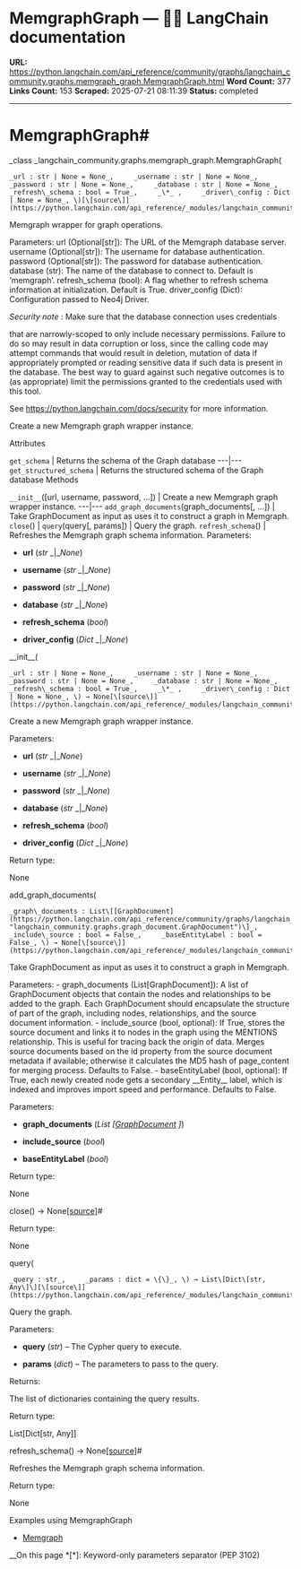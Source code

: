 # MemgraphGraph — 🦜🔗 LangChain  documentation

**URL:** https://python.langchain.com/api_reference/community/graphs/langchain_community.graphs.memgraph_graph.MemgraphGraph.html
**Word Count:** 377
**Links Count:** 153
**Scraped:** 2025-07-21 08:11:39
**Status:** completed

---

# MemgraphGraph\#

_class _langchain\_community.graphs.memgraph\_graph.MemgraphGraph\(

    _url : str | None = None_,     _username : str | None = None_,     _password : str | None = None_,     _database : str | None = None_,     _refresh\_schema : bool = True_,     _\*_ ,     _driver\_config : Dict | None = None_, \)[\[source\]](https://python.langchain.com/api_reference/_modules/langchain_community/graphs/memgraph_graph.html#MemgraphGraph)\#     

Memgraph wrapper for graph operations.

Parameters: url \(Optional\[str\]\): The URL of the Memgraph database server. username \(Optional\[str\]\): The username for database authentication. password \(Optional\[str\]\): The password for database authentication. database \(str\): The name of the database to connect to. Default is ‘memgraph’. refresh\_schema \(bool\): A flag whether to refresh schema information at initialization. Default is True. driver\_config \(Dict\): Configuration passed to Neo4j Driver.

_Security note_ : Make sure that the database connection uses credentials     

that are narrowly-scoped to only include necessary permissions. Failure to do so may result in data corruption or loss, since the calling code may attempt commands that would result in deletion, mutation of data if appropriately prompted or reading sensitive data if such data is present in the database. The best way to guard against such negative outcomes is to \(as appropriate\) limit the permissions granted to the credentials used with this tool.

See <https://python.langchain.com/docs/security> for more information.

Create a new Memgraph graph wrapper instance.

Attributes

`get_schema` | Returns the schema of the Graph database   ---|---   `get_structured_schema` | Returns the structured schema of the Graph database      Methods

`__init__`\(\[url, username, password, ...\]\) | Create a new Memgraph graph wrapper instance.   ---|---   `add_graph_documents`\(graph\_documents\[, ...\]\) | Take GraphDocument as input as uses it to construct a graph in Memgraph.   `close`\(\) |    `query`\(query\[, params\]\) | Query the graph.   `refresh_schema`\(\) | Refreshes the Memgraph graph schema information.      Parameters:     

  * **url** \(_str_ _|__None_\)

  * **username** \(_str_ _|__None_\)

  * **password** \(_str_ _|__None_\)

  * **database** \(_str_ _|__None_\)

  * **refresh\_schema** \(_bool_\)

  * **driver\_config** \(_Dict_ _|__None_\)

\_\_init\_\_\(

    _url : str | None = None_,     _username : str | None = None_,     _password : str | None = None_,     _database : str | None = None_,     _refresh\_schema : bool = True_,     _\*_ ,     _driver\_config : Dict | None = None_, \) → None[\[source\]](https://python.langchain.com/api_reference/_modules/langchain_community/graphs/memgraph_graph.html#MemgraphGraph.__init__)\#     

Create a new Memgraph graph wrapper instance.

Parameters:     

  * **url** \(_str_ _|__None_\)

  * **username** \(_str_ _|__None_\)

  * **password** \(_str_ _|__None_\)

  * **database** \(_str_ _|__None_\)

  * **refresh\_schema** \(_bool_\)

  * **driver\_config** \(_Dict_ _|__None_\)

Return type:     

None

add\_graph\_documents\(

    _graph\_documents : List\[[GraphDocument](https://python.langchain.com/api_reference/community/graphs/langchain_community.graphs.graph_document.GraphDocument.html#langchain_community.graphs.graph_document.GraphDocument "langchain_community.graphs.graph_document.GraphDocument")\]_,     _include\_source : bool = False_,     _baseEntityLabel : bool = False_, \) → None[\[source\]](https://python.langchain.com/api_reference/_modules/langchain_community/graphs/memgraph_graph.html#MemgraphGraph.add_graph_documents)\#     

Take GraphDocument as input as uses it to construct a graph in Memgraph.

Parameters: \- graph\_documents \(List\[GraphDocument\]\): A list of GraphDocument objects that contain the nodes and relationships to be added to the graph. Each GraphDocument should encapsulate the structure of part of the graph, including nodes, relationships, and the source document information. \- include\_source \(bool, optional\): If True, stores the source document and links it to nodes in the graph using the MENTIONS relationship. This is useful for tracing back the origin of data. Merges source documents based on the id property from the source document metadata if available; otherwise it calculates the MD5 hash of page\_content for merging process. Defaults to False. \- baseEntityLabel \(bool, optional\): If True, each newly created node gets a secondary \_\_Entity\_\_ label, which is indexed and improves import speed and performance. Defaults to False.

Parameters:     

  * **graph\_documents** \(_List_ _\[_[_GraphDocument_](https://python.langchain.com/api_reference/community/graphs/langchain_community.graphs.graph_document.GraphDocument.html#langchain_community.graphs.graph_document.GraphDocument "langchain_community.graphs.graph_document.GraphDocument") _\]_\)

  * **include\_source** \(_bool_\)

  * **baseEntityLabel** \(_bool_\)

Return type:     

None

close\(\) → None[\[source\]](https://python.langchain.com/api_reference/_modules/langchain_community/graphs/memgraph_graph.html#MemgraphGraph.close)\#     

Return type:     

None

query\(

    _query : str_,     _params : dict = \{\}_, \) → List\[Dict\[str, Any\]\][\[source\]](https://python.langchain.com/api_reference/_modules/langchain_community/graphs/memgraph_graph.html#MemgraphGraph.query)\#     

Query the graph.

Parameters:     

  * **query** \(_str_\) – The Cypher query to execute.

  * **params** \(_dict_\) – The parameters to pass to the query.

Returns:     

The list of dictionaries containing the query results.

Return type:     

List\[Dict\[str, Any\]\]

refresh\_schema\(\) → None[\[source\]](https://python.langchain.com/api_reference/_modules/langchain_community/graphs/memgraph_graph.html#MemgraphGraph.refresh_schema)\#     

Refreshes the Memgraph graph schema information.

Return type:     

None

Examples using MemgraphGraph

  * [Memgraph](https://python.langchain.com/docs/integrations/graphs/memgraph/)

__On this page   *[\*]: Keyword-only parameters separator (PEP 3102)